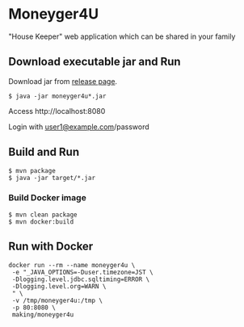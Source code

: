 # Moneyger4U

"House Keeper" web application which can be shared in your family

## Download executable jar and Run

Download jar from [release page](https://github.com/making/moneyger4u/releases).

    $ java -jar moneyger4u*.jar

Access http://localhost:8080

Login with user1@example.com/password

## Build and Run

    $ mvn package
    $ java -jar target/*.jar

### Build Docker image

    $ mvn clean package
    $ mvn docker:build


## Run with Docker

```
docker run --rm --name moneyger4u \
 -e "_JAVA_OPTIONS=-Duser.timezone=JST \
 -Dlogging.level.jdbc.sqltiming=ERROR \
 -Dlogging.level.org=WARN \
 " \
 -v /tmp/moneyger4u:/tmp \
 -p 80:8080 \
 making/moneyger4u
```